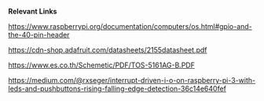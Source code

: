 **Relevant Links**

https://www.raspberrypi.org/documentation/computers/os.html#gpio-and-the-40-pin-header

https://cdn-shop.adafruit.com/datasheets/2155datasheet.pdf 

https://www.es.co.th/Schemetic/PDF/TOS-5161AG-B.PDF

https://medium.com/@rxseger/interrupt-driven-i-o-on-raspberry-pi-3-with-leds-and-pushbuttons-rising-falling-edge-detection-36c14e640fef

